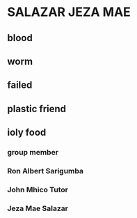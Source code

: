 # SALAZAR JEZA MAE

## blood
## worm
## failed
## plastic friend
## ioly food

### group member

### Ron Albert Sarigumba
### John Mhico Tutor
### Jeza Mae Salazar